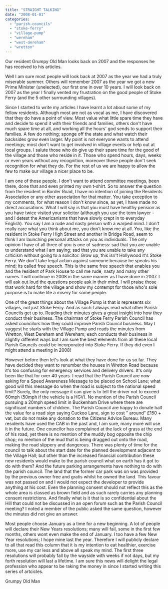 ```yaml
---
title: "STRAIGHT TALKING"
date: "2008-01-01"
categories: 
  - "parish-councils"
  - "stoke-ferry"
  - "village-pump"
  - "wereham"
  - "west-dereham"
  - "wretton"
---
```


Our resident Grumpy Old Man looks back on 2007 and the responses he has received to his articles.

Well I am sure most people will look back at 2007 as the year we had a truly miserable summer. Others will remember 2007 as the year we got a new Prime Minister (unelected), our first one in over 10 years. I will look back on 2007 as the year I finally vented my frustration on the good people of Stoke Ferry (and the 5 other surrounding villages).

Since I started to write my articles I have learnt a lot about some of my fellow residents. Although most are not as vocal as me, I have discovered that they do have a point of view. Most value what little spare time they have and decide to spend it with their friends and families, others don't have much spare time at all, and working all the hours' god sends to support their families. A few do nothing; sponge off the state and what watch their backsides grow even larger. My point is not everyone wants to attend meetings; most don't want to get involved in village events or help out at local groups. I salute those who do give up their spare time for the good of the village and those who reside in it. Those who spend hours, days, weeks or even years without any recognition, moreover these people don't seek recognition for what they do. For the rest of us we are happy to allow the few to make our village a nicer place to be.

I am one of those people. I don't want to attend committee meetings, been there, done that and even printed my own t-shirt. So to answer the question from the resident in Border Road, I have no intention of joining the Residents Association or any other association for that matter. You take exception to my comments, for what reason I don't know since, as yet, I have made no direct accusations. What I will say is that you must have healthy pension as you have twice visited your solicitor (although you use the term lawyer - and I detest the Americanisms that have slowly crept in to everyday English). You say I am a rude and nasty person with a warped mind. I don't really care what you think about me, you don't know me at all. You, like the resident in Stoke Ferry High Street and another in Bridge Road, seem to think I am launching personal attacks on you as individuals. The only opinion I have of all three of you is one of sadness: sad that you are unable to understand what I am saying; sad that you are unable to take any criticism without going to a solicitor. Grow up, this isn't Hollywood it's Stoke Ferry. We don't take legal action against someone because he speaks his mind; its called free speech. This is the same free speech that enables you and the resident of Park House to call me rude, nasty and many other names. I will continue in 2008 in the same manner as I have done in 2007. I will ask out loud the questions people ask in their mind. I will praise those that work hard for the village and show my contempt for those who's sole purpose is to make life a misery for some people.

One of the great things about the Village Pump is that is represents six villages, not just Stoke Ferry. And as such I always read what other Parish Councils get up to. Reading their minutes gives a great insight into how they conduct their business. The chairman of Stoke Ferry Parish Council has asked councilors how they could improve Parish Council business. May I suggest he starts with the Village Pump and reads the minutes from Wretton, West Dereham and Wereham; each conducts their business in slightly different ways but I am sure the best elements from all these local Parish Councils could be incorporated into Stoke Ferry. If they did even I might attend a meeting in 2008!

However before then let's look at what they have done for us so far. They have decided they want to renumber the houses in Wretton Road because it's too confusing for emergency services and delivery drivers. It's only been like that for over 40 years. I read that the Parish Council are now asking for a Speed Awareness Message to be placed on School Lane; what good will this message do when the road is subject to the national speed limit? Surely, the only message it can give is to tell the driver not to exceed 60mph (50mph if the vehicle is a HGV). No mention of the Parish Council pursuing a 20mph speed limit in Buckenham Drive where there are significant numbers of children. The Parish Council are happy to donate half the value for a road sign saying Cuckoo Lane, sign to cost " around" £150 + vat, but do not make any donation to the Citizens Advice Bureau. Many residents have used the CAB in the past and, I am sure, many more will use it in the future. One councilor has complained at the lack of grass at the end of his road, yet there is no mention of the muddy bog opposite the chip shop; no mention of the mud that is being dragged out onto the road, making the road slippery and dangerous. There was plenty of time for the council to talk about the start date for the planned development adjacent to the Village Hall; but other than the increased financial contribution these new residents would make to the parish council what on earth has it got to do with them? And the future parking arrangements have nothing to do with the parish council. The land that the former car park was on was provided by the previous owner free and gratis whilst he owned the land. This favour was not passed on and I would not expect the developer to provide anything at his cost. Even the planning consent should not reflect this as the whole area is classed as brown field and as such rarely carries any planning consent restrictions. And finally what is it that is so confidential about the Hill that could not be discussed in an open forum such as the Parish Council meeting? I noted a member of the public asked the same question, however the minutes did not give an answer.

Most people choose January as a time for a new beginning. A lot of people will declare their New Years resolutions; many will fail, some in the first few months, others wont even make the end of January. I too have a few New Year resolutions; I hope mine last the year. Therefore I will publicly declare to all that read this column that it is my intention to eat healthier, exercise more, use my car less and above all speak my mind. The first three resolutions will probably fall by the wayside with weeks if not days, but my forth resolution will last a lifetime. I am sure this news will delight the legal profession who appear to be raking the money in since I started writing this series of artcicles.

Grumpy Old Man
